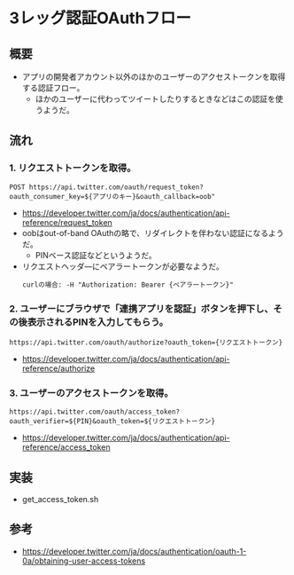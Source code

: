 # 3レッグ認証OAuthフロー
## 概要
- アプリの開発者アカウント以外のほかのユーザーのアクセストークンを取得する認証フロー。
  - ほかのユーザーに代わってツイートしたりするときなどはこの認証を使うようだ。

## 流れ
### 1. リクエストトークンを取得。
  ```
  POST https://api.twitter.com/oauth/request_token?oauth_consumer_key=${アプリのキー}&oauth_callback=oob"
  ```
  - https://developer.twitter.com/ja/docs/authentication/api-reference/request_token
  - oobはout-of-band OAuthの略で、リダイレクトを伴わない認証になるようだ。
    - PINベース認証などというようだ。
  - リクエストヘッダ―にベアラートークンが必要なようだ。
    ```
    curlの場合: -H "Authorization: Bearer {ベアラートークン}"
    ```

### 2. ユーザーにブラウザで「連携アプリを認証」ボタンを押下し、その後表示されるPINを入力してもらう。
  ```
  https://api.twitter.com/oauth/authorize?oauth_token={リクエストトークン}
  ```
  - https://developer.twitter.com/ja/docs/authentication/api-reference/authorize

### 3. ユーザーのアクセストークンを取得。
  ```
  https://api.twitter.com/oauth/access_token?oauth_verifier=${PIN}&oauth_token=${リクエストトークン}
  ```
  - https://developer.twitter.com/ja/docs/authentication/api-reference/access_token

## 実装
- get_access_token.sh

## 参考
- https://developer.twitter.com/ja/docs/authentication/oauth-1-0a/obtaining-user-access-tokens
